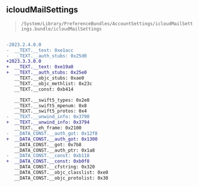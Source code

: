 ## icloudMailSettings

> `/System/Library/PreferenceBundles/AccountSettings/icloudMailSettings.bundle/icloudMailSettings`

```diff

-2023.2.4.0.0
-  __TEXT.__text: 0xe1acc
-  __TEXT.__auth_stubs: 0x25d0
+2023.3.3.0.0
+  __TEXT.__text: 0xe19a0
+  __TEXT.__auth_stubs: 0x25e0
   __TEXT.__objc_stubs: 0xae0
   __TEXT.__objc_methlist: 0x23c
   __TEXT.__const: 0xb414

   __TEXT.__swift5_types: 0x2e0
   __TEXT.__swift5_mpenum: 0x8
   __TEXT.__swift5_protos: 0x4
-  __TEXT.__unwind_info: 0x3790
+  __TEXT.__unwind_info: 0x3794
   __TEXT.__eh_frame: 0x2100
-  __DATA_CONST.__auth_got: 0x12f8
+  __DATA_CONST.__auth_got: 0x1300
   __DATA_CONST.__got: 0x7b8
   __DATA_CONST.__auth_ptr: 0x1a8
-  __DATA_CONST.__const: 0xb118
+  __DATA_CONST.__const: 0xb0f8
   __DATA_CONST.__cfstring: 0x320
   __DATA_CONST.__objc_classlist: 0xe0
   __DATA_CONST.__objc_protolist: 0x30

```
